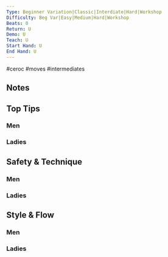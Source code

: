 ```yaml
---
Type: Beginner Variation|Classic|Interdiate|Hard|Workshop
Difficulty: Beg Var|Easy|Medium|Hard|Workshop
Beats: 0
Return: U
Demo: U
Teach: U
Start Hand: U
End Hand: U
---
```



#ceroc #moves #intermediates
## Notes



## Top Tips

### Men

### Ladies

## Safety & Technique
### Men

### Ladies

## Style & Flow
### Men

### Ladies


